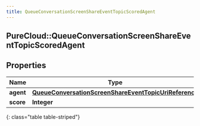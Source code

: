 ```yaml
---
title: QueueConversationScreenShareEventTopicScoredAgent
---
```

## PureCloud::QueueConversationScreenShareEventTopicScoredAgent

## Properties

|Name | Type | Description | Notes|
|------------ | ------------- | ------------- | -------------|
| **agent** | [**QueueConversationScreenShareEventTopicUriReference**](QueueConversationScreenShareEventTopicUriReference.html) |  | [optional] |
| **score** | **Integer** |  | [optional] |
{: class="table table-striped"}


